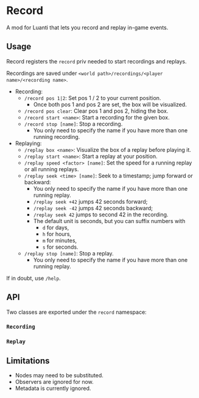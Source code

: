 # Record

A mod for Luanti that lets you record and replay in-game events.

## Usage

Record registers the `record` priv needed to start recordings and replays.

Recordings are saved under `<world path>/recordings/<player name>/<recording name>`.

* Recording:
  * `/record pos 1|2`: Set pos 1 / 2 to your current position.
    * Once both pos 1 and pos 2 are set, the box will be visualized.
  * `/record pos clear`: Clear pos 1 and pos 2, hiding the box.
  * `/record start <name>`: Start a recording for the given box.
  * `/record stop [name]`: Stop a recording.
    * You only need to specify the name if you have more than one running recording.
* Replaying:
  * `/replay box <name>`: Visualize the box of a replay before playing it.
  * `/replay start <name>`: Start a replay at your position.
  * `/replay speed <factor> [name]`: Set the speed for a running replay or all running replays.
  * `/replay seek <time> [name]`: Seek to a timestamp; jump forward or backward:
    * You only need to specify the name if you have more than one running replay.
    * `/replay seek +42` jumps 42 seconds forward;
    * `/replay seek -42` jumps 42 seconds backward;
    * `/replay seek 42` jumps to second 42 in the recording.
    * The default unit is seconds, but you can suffix numbers with
      * `d` for days,
      * `h` for hours,
      * `m` for minutes,
      * `s` for seconds.
  * `/replay stop [name]`: Stop a replay.
    * You only need to specify the name if you have more than one running replay.

If in doubt, use `/help`.

## API

Two classes are exported under the `record` namespace:

### `Recording`

### `Replay`

## Limitations

* Nodes may need to be substituted.
* Observers are ignored for now.
* Metadata is currently ignored.